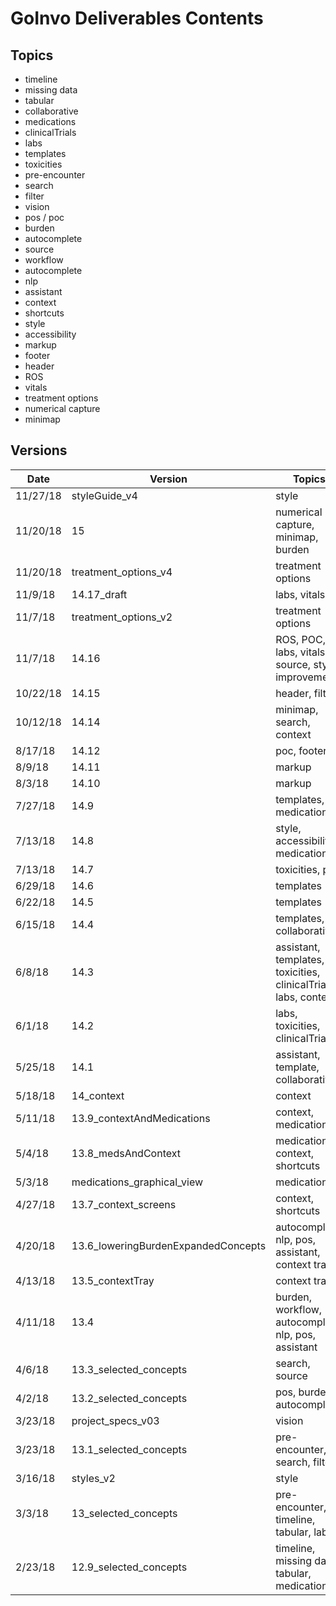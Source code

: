 # GoInvo Deliverables Contents #

## Topics ##
- timeline
- missing data 
- tabular
- collaborative
- medications
- clinicalTrials
- labs
- templates
- toxicities
- pre-encounter
- search
- filter
- vision
- pos / poc
- burden
- autocomplete
- source
- workflow
- autocomplete
- nlp
- assistant
- context
- shortcuts
- style
- accessibility
- markup
- footer
- header
- ROS
- vitals
- treatment options
- numerical capture
- minimap

## Versions ##
Date | Version | Topics
-| - | -
11/27/18 | styleGuide_v4 | style
11/20/18 | 15 | numerical capture, minimap, burden
11/20/18 | treatment_options_v4 | treatment options
11/9/18 | 14.17_draft | labs, vitals
11/7/18 | treatment_options_v2 | treatment options
11/7/18 | 14.16 | ROS, POC, labs, vitals, source, style improvements
10/22/18 | 14.15 | header, filter
10/12/18 | 14.14 | minimap, search, context 
8/17/18 | 14.12 | poc, footer
8/9/18 | 14.11 | markup
8/3/18 | 14.10 | markup
7/27/18 | 14.9 | templates, medications
7/13/18 | 14.8 | style, accessibility, medications
7/13/18 | 14.7 | toxicities, pos
6/29/18 | 14.6 | templates
6/22/18 | 14.5 | templates
6/15/18 | 14.4 | templates, collaborative
6/8/18 | 14.3 | assistant, templates, toxicities, clinicalTrials, labs, context
6/1/18 | 14.2 | labs, toxicities, clinicalTrials
5/25/18 | 14.1 | assistant, template, collaborative
5/18/18 | 14_context | context
5/11/18 | 13.9_contextAndMedications | context, medications
5/4/18 | 13.8_medsAndContext | medications, context, shortcuts
5/3/18 | medications_graphical_view | medications
4/27/18 | 13.7_context_screens | context, shortcuts
4/20/18 | 13.6_loweringBurdenExpandedConcepts | autocomplete, nlp, pos, assistant, context tray
4/13/18 | 13.5_contextTray | context tray
4/11/18 | 13.4 | burden, workflow, autocomplete, nlp, pos, assistant 
4/6/18 | 13.3_selected_concepts | search, source
4/2/18 | 13.2_selected_concepts | pos, burden, autocomplete
3/23/18 | project_specs_v03 | vision
3/23/18 | 13.1_selected_concepts | pre-encounter, search, filter
3/16/18 | styles_v2 | style
3/3/18 | 13_selected_concepts | pre-encounter, timeline, tabular, labs
2/23/18 | 12.9_selected_concepts | timeline, missing data, tabular, medications
